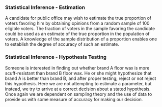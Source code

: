 
### Statistical Inference - Estimation 

A candidate for public office may wish to estimate the true proportion of voters favoring him by obtaining opinions from a random sample of 100 eligible voters. The fraction of voters in the sample favoring the candidate could be used as an estimate of the true proportion in the population of voters. A knowledge of the sample distribution of a proportion enables one to establish the degree of accuracy of such an estimate.

### Statistical Inference - Hypothesis Testing

Someone is interested in finding out whether brand A floor wax is more scuff-resistant than brand B floor wax. He or she might hypothesize that brand A is better than brand B, and after proper testing, reject or not reject this hypothesis. Here we are not attempting to estimate a parameter, but instead, we try to arrive at a correct decision about a stated hypothesis. Once again we are dependent on sampling theory and the use of data to provide us with some measure of accuracy for making our decision.